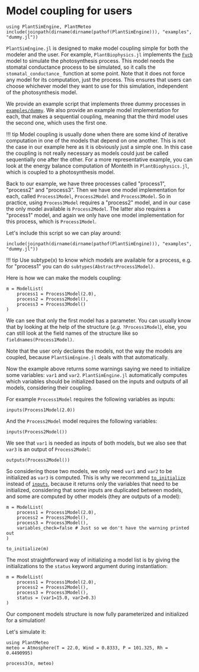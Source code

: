 # Model coupling for users

```@setup usepkg
using PlantSimEngine, PlantMeteo
include(joinpath(dirname(dirname(pathof(PlantSimEngine))), "examples", "dummy.jl"))
```

`PlantSimEngine.jl` is designed to make model coupling simple for both the modeler and the user. For example, `PlantBiophysics.jl` implements the [`Fvcb`](https://vezy.github.io/PlantBiophysics.jl/stable/functions/#PlantBiophysics.Fvcb) model to simulate the photosynthesis process. This model needs the stomatal conductance process to be simulated, so it calls the `stomatal_conductance_` function at some point. Note that it does not force any model for its computation, just the process. This ensures that users can choose whichever model they want to use for this simulation, independent of the photosynthesis model.

We provide an example script that implements three dummy processes in [`examples/dummy`](https://github.com/VEZY/PlantSimEngine.jl/blob/main/examples/dummy.jl). We also provide an example model implementation for each, that makes a sequential coupling, meaning that the third model uses the second one, which uses the first one.

!!! tip
    Model coupling is usually done when there are some kind of iterative computation in one of the models that depend on one another. This is not the case in our example here as it is obviously just a simple one. In this case the coupling is not really necessary as models could just be called sequentially one after the other. For a more representative example, you can look at the energy balance computation of Monteith in `PlantBiophysics.jl`, which is coupled to a photosynthesis model.

Back to our example, we have three processes called "process1", "process2" and "process3". Then we have one model implementation for each, called `Process1Model`, `Process2Model` and `Process3Model`.
So in practice, using `Process3Model` requires a "process2" model, and in our case the only model available is `Process2Model`. The latter also requires a "process1" model, and again we only have one model implementation for this process, which is `Process1Model`. 

Let's include this script so we can play around:

```@example usepkg
include(joinpath(dirname(dirname(pathof(PlantSimEngine))), "examples", "dummy.jl"))
```

!!! tip
    Use subtype(x) to know which models are available for a process, e.g. for "process1" you can do `subtypes(AbstractProcess1Model)`.

Here is how we can make the models coupling:

```@example usepkg
m = ModelList(
    process1 = Process1Model(2.0), 
    process2 = Process2Model(),
    process3 = Process3Model()
)
```

We can see that only the first model has a parameter. You can usually know that by looking at the help of the structure (*e.g.* `?Process1Model`), else, you can still look at the field names of the structure like so `fieldnames(Process1Model)`.

Note that the user only declares the models, not the way the models are coupled, because `PlantSimEngine.jl` deals with that automatically.

Now the example above returns some warnings saying we need to initialize some variables: `var1` and `var2`. `PlantSimEngine.jl` automatically computes which variables should be initialized based on the inputs and outputs of all models, considering their coupling.

For example `Process1Model` requires the following variables as inputs:

```@example usepkg
inputs(Process1Model(2.0))
```

And the `Process2Model` model requires the following variables:

```@example usepkg
inputs(Process2Model())
```

We see that `var1` is needed as inputs of both models, but we also see that `var3` is an output of `Process2Model`:

```@example usepkg
outputs(Process2Model())
```

So considering those two models, we only need `var1` and `var2` to be initialized as `var3` is computed. This is why we recommend [`to_initialize`](@ref) instead of [`inputs`](@ref), because it returns only the variables that need to be initialized, considering that some inputs are duplicated between models, and some are computed by other models (they are outputs of a model):

```@example usepkg
m = ModelList(
    process1 = Process1Model(2.0), 
    process2 = Process2Model(),
    process3 = Process3Model(),
    variables_check=false # Just so we don't have the warning printed out
)

to_initialize(m)
```

The most straightforward way of initializing a model list is by giving the initializations to the `status` keyword argument during instantiation:

```@example usepkg
m = ModelList(
    process1 = Process1Model(2.0), 
    process2 = Process2Model(),
    process3 = Process3Model(),
    status = (var1=15.0, var2=0.3)
)
```

Our component models structure is now fully parameterized and initialized for a simulation!

Let's simulate it:

```@example usepkg
using PlantMeteo
meteo = Atmosphere(T = 22.0, Wind = 0.8333, P = 101.325, Rh = 0.4490995)

process3(m, meteo)
```